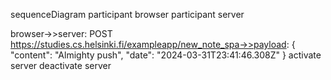 sequenceDiagram 
  participant browser 
  participant server
  
  browser->>server: POST https://studies.cs.helsinki.fi/exampleapp/new_note_spa->>payload: {
    "content": "Almighty push",
    "date": "2024-03-31T23:41:46.308Z"
}
  activate server
  deactivate server
